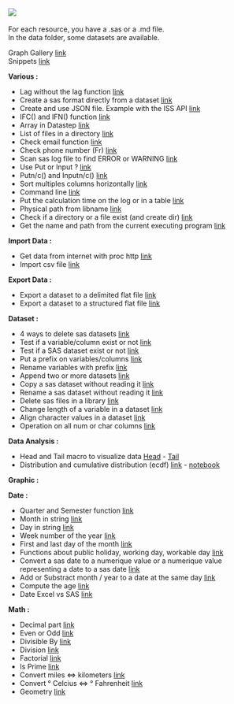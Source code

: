 
![](https://support.sas.com/images/SAS_TPTK_logo.gif)
---

For each resource, you have a .sas or a .md file.  
In the data folder, some datasets are available.  

Graph Gallery [link](https://github.com/NicoDupont/Resources/blob/master/SAS/Graphic)    
Snippets [link](https://github.com/NicoDupont/Resources/blob/master/SAS/Snippets)  

**Various :**  

- Lag without the lag function [link](https://github.com/NicoDupont/Resources/blob/master/SAS/Various/lag_without_lag_function.md)
- Create a sas format directly from a dataset [link](https://github.com/NicoDupont/Resources/blob/master/SAS/Various/create_format_with_a_dataset.md)
- Create and use JSON file. Example with the ISS API [link](https://github.com/NicoDupont/Resources/blob/master/SAS/Various/use_the_json_format.sas)
- IFC() and IFN() function [link](https://github.com/NicoDupont/Resources/blob/master/SAS/Various/ifc_and_ifn_function.sas)
- Array in Datastep [link](https://github.com/NicoDupont/Resources/blob/master/SAS/Various/an_array_in_a_datastep.sas)
- List of files in a directory [link](https://github.com/NicoDupont/Resources/blob/master/SAS/Various/list_of_files_in_a_directory.sas)
- Check email function [link](https://github.com/NicoDupont/Resources/blob/master/SAS/Various/check_email_function.sas)
- Check phone number (Fr) [link](https://github.com/NicoDupont/Resources/blob/master/SAS/Various/check_phone_number.sas)
- Scan sas log file to find ERROR or WARNING [link](https://github.com/NicoDupont/Resources/blob/master/SAS/Various/scan_log.sas)
- Use Put or Input ? [link](https://github.com/NicoDupont/Resources/blob/master/SAS/Various/put_or_input.md)
- Putn/c() and Inputn/c() [link](https://github.com/NicoDupont/Resources/blob/master/SAS/Various/putnc_and_inputnc.sas)
- Sort multiples columns horizontally [link](https://github.com/NicoDupont/Resources/blob/master/SAS/Various/sort_multiples_columns_horizontally.sas)
- Command line [link](https://github.com/NicoDupont/Resources/blob/master/SAS/Various/command_line.sas)
- Put the calculation time on the log or in a table [link](https://github.com/NicoDupont/Resources/blob/master/SAS/Various/prog_calculation_time.sas)
- Physical path from libname [link](https://github.com/NicoDupont/Resources/blob/master/SAS/Various/physical_path_from_libname.sas)
- Check if a directory or a file exist (and create dir) [link](https://github.com/NicoDupont/Resources/blob/master/SAS/Various/directory_or_file_exist.sas)
- Get the name and path from the current executing program [link](https://github.com/NicoDupont/Resources/blob/master/SAS/Various/path_of_the_executing_program.sas)  

**Import Data :**  

- Get data from internet with proc http [link](https://github.com/NicoDupont/Resources/blob/master/SAS/ImportData/get_data_from_internet.sas)
- Import csv file [link](https://github.com/NicoDupont/Resources/blob/master/SAS/ImportData/import_csv_file.sas)

**Export Data :**  

- Export a dataset to a delimited flat file [link](https://github.com/NicoDupont/Resources/blob/master/SAS/ExportData/export_dataset_to_a_text_file.sas)
- Export a dataset to a structured flat file [link](https://github.com/NicoDupont/Resources/blob/master/SAS/ExportData/export_dataset_to_a_structured_flat_file.sas)  

**Dataset :**  

- 4 ways to delete sas datasets [link](https://github.com/NicoDupont/Resources/blob/master/SAS/Dataset/delete_dataset.md)
- Test if a variable/column exist or not [link](https://github.com/NicoDupont/Resources/blob/master/SAS/Dataset/var_exist.md)
- Test if a SAS dataset exist or not [link](https://github.com/NicoDupont/Resources/blob/master/SAS/Dataset/dataset_exist.sas)
- Put a prefix on variables/columns [link](https://github.com/NicoDupont/Resources/blob/master/SAS/Dataset/prefix_on_variable.sas)
- Rename variables with prefix [link](https://github.com/NicoDupont/Resources/blob/master/SAS/Dataset/rename_variables_with_prefix.sas)
- Append two or more datasets [link](https://github.com/NicoDupont/Resources/blob/master/SAS/Dataset/append_dataset.sas)
- Copy a sas dataset without reading it [link](https://github.com/NicoDupont/Resources/blob/master/SAS/Dataset/copy_dataset.sas)
- Rename a sas dataset without reading it [link](https://github.com/NicoDupont/Resources/blob/master/SAS/Dataset/rename_dataset.sas)
- Delete sas files in a library [link](https://github.com/NicoDupont/Resources/blob/master/SAS/Dataset/delete_sas_files_library.sas)
- Change length of a variable in a dataset [link](https://github.com/NicoDupont/Resources/blob/master/SAS/Dataset/change_length_dataset.sas)
- Align character values in a dataset [link](https://github.com/NicoDupont/Resources/blob/master/SAS/Dataset/align_character_values.sas)
- Operation on all num or char columns [link](https://github.com/NicoDupont/Resources/blob/master/SAS/Dataset/operation_on_all_num_or_char_column.sas)  

**Data Analysis :**  

 - Head and Tail macro to visualize data [Head](https://github.com/NicoDupont/Resources/blob/master/SAS/Analysis/head.sas) - [Tail](https://github.com/NicoDupont/Resources/blob/master/SAS/Analysis/tail.sas)  
 - Distribution and cumulative distribution (ecdf) [link](https://github.com/NicoDupont/Resources/blob/master/SAS/Analysis/ecdf.sas) -  [notebook](https://github.com/NicoDupont/Resources/blob/master/SAS/Analysis/ecdf_sas_notebook.ipynb)  

**Graphic :**  


**Date :**  

- Quarter and Semester function [link](https://github.com/NicoDupont/Resources/blob/master/SAS/Date/quarter_and_semester_function.sas)
- Month  in string [link](https://github.com/NicoDupont/Resources/blob/master/SAS/Date/month.sas)
- Day in string [link](https://github.com/NicoDupont/Resources/blob/master/SAS/Date/day.sas)
- Week number of the year [link](https://github.com/NicoDupont/Resources/blob/master/SAS/Date/week_number.sas)
- First and last day of the month [link](https://github.com/NicoDupont/Resources/blob/master/SAS/Date/first_and_last_day_of_the_month.sas)
- Functions about public holiday, working day, workable day [link](https://github.com/NicoDupont/Resources/blob/master/SAS/Date/public_holiday_working_workable_day.sas)
- Convert a sas date to a numerique value or a numerique value representing a date to a sas date [link](https://github.com/NicoDupont/Resources/blob/master/SAS/Date/num_to_date_or_date_to_num.sas)
- Add or Substract month / year to a date at the same day [link](https://github.com/NicoDupont/Resources/blob/master/SAS/Date/add_month_year.sas)
- Compute the age [link](https://github.com/NicoDupont/Resources/blob/master/SAS/Date/compute_age.sas)
- Date Excel vs SAS [link](https://github.com/NicoDupont/Resources/blob/master/SAS/Date/excel_vs_sas.md)  


**Math :**  

- Decimal part [link](https://github.com/NicoDupont/Resources/blob/master/SAS/Math/decimal_part.sas)
- Even or Odd [link](https://github.com/NicoDupont/Resources/blob/master/SAS/Math/is_even_or_odd.sas)
- Divisible By [link](https://github.com/NicoDupont/Resources/blob/master/SAS/Math/is_divisible_by.sas)
- Division [link](https://github.com/NicoDupont/Resources/blob/master/SAS/Math/division.sas)
- Factorial [link](https://github.com/NicoDupont/Resources/blob/master/SAS/Math/factorial.sas)
- Is Prime [link](https://github.com/NicoDupont/Resources/blob/master/SAS/Math/is_prime.sas)
- Convert miles <=> kilometers [link](https://github.com/NicoDupont/Resources/blob/master/SAS/Math/convert_miles_kilometers.sas)
- Convert ° Celcius <=> ° Fahrenheit [link](https://github.com/NicoDupont/Resources/blob/master/SAS/Math/convert_celcius_fahrenheit.sas)
- Geometry [link](https://github.com/NicoDupont/Resources/blob/master/SAS/Math/geometry.sas)  
